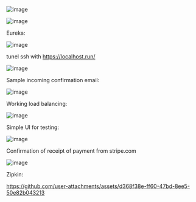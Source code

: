 ![image](https://github.com/user-attachments/assets/9d7f726b-2c88-4a9a-8503-ccb80f8931be)

![image](https://github.com/user-attachments/assets/debb778a-a8f9-463c-b417-27a43ccb88c6)

Eureka:

![image](https://github.com/user-attachments/assets/8f089441-1a28-4afb-946b-fa4e8d926626)

tunel ssh with https://localhost.run/

![image](https://github.com/user-attachments/assets/c4077f9b-8e3c-4ce7-95ae-0d4b751b3766)

Sample incoming confirmation email:

![image](https://github.com/user-attachments/assets/4ef37c2b-dce4-4e91-a8a1-994874948bc2)

Working load balancing:

![image](https://github.com/user-attachments/assets/7365f31c-d248-4e3f-b740-5fa2e2c8d1f8)

Simple UI for testing:

![image](https://github.com/user-attachments/assets/b2696077-9251-4b3a-ba91-faa36cb1c2b6)

Confirmation of receipt of payment from stripe.com

![image](https://github.com/user-attachments/assets/3b03144f-6715-4662-a423-014e4b9a9bdd)

Zipkin:

https://github.com/user-attachments/assets/d368f38e-ff60-47bd-8ee5-50e82b043213

